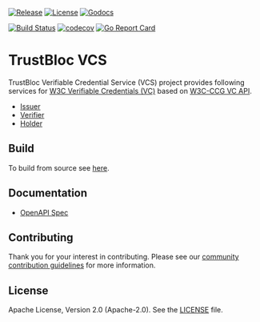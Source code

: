 [![Release](https://img.shields.io/github/release/trustbloc/vcs.svg?style=flat-square)](https://github.com/trustbloc/vcs/releases/latest)
[![License](https://img.shields.io/badge/License-Apache%202.0-blue.svg)](https://raw.githubusercontent.com/trustbloc/vcs/main/LICENSE)
[![Godocs](https://img.shields.io/badge/godoc-reference-blue.svg)](https://godoc.org/github.com/trustbloc/vcs)

[![Build Status](https://github.com/trustbloc/vcs/actions/workflows/build.yml/badge.svg?branch=main)](https://github.com/trustbloc/vcs/actions/workflows/build.yml)
[![codecov](https://codecov.io/gh/trustbloc/vcs/branch/main/graph/badge.svg)](https://codecov.io/gh/trustbloc/vcs)
[![Go Report Card](https://goreportcard.com/badge/github.com/trustbloc/vcs)](https://goreportcard.com/report/github.com/trustbloc/vcs)

# TrustBloc VCS

TrustBloc Verifiable Credential Service (VCS) project provides following services for [W3C Verifiable Credentials (VC)](https://www.w3.org/TR/vc-data-model/) based on [W3C-CCG VC API](https://w3c-ccg.github.io/vc-api/).
- [Issuer](https://w3c-ccg.github.io/vc-api/#issuing)
- [Verifier](https://w3c-ccg.github.io/vc-api/#verifying) 
- [Holder](https://w3c-ccg.github.io/vc-api/#presenting)


## Build
To build from source see [here](docs/build.md).

## Documentation
- [OpenAPI Spec](https://trustbloc.github.io/vcs/)

## Contributing
Thank you for your interest in contributing. Please see our [community contribution guidelines](https://github.com/trustbloc/community/blob/main/CONTRIBUTING.md) for more information.

## License
Apache License, Version 2.0 (Apache-2.0). See the [LICENSE](LICENSE) file.
